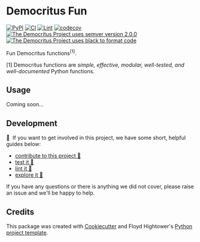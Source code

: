 # Democritus Fun

[![PyPI](https://img.shields.io/pypi/v/d8s-fun.svg)](https://pypi.python.org/pypi/d8s-fun)
[![CI](https://github.com/democritus-project/d8s-fun/workflows/CI/badge.svg)](https://github.com/democritus-project/d8s-fun/actions)
[![Lint](https://github.com/democritus-project/d8s-fun/workflows/Lint/badge.svg)](https://github.com/democritus-project/d8s-fun/actions)
[![codecov](https://codecov.io/gh/democritus-project/d8s-fun/branch/main/graph/badge.svg?token=V0WOIXRGMM)](https://codecov.io/gh/democritus-project/d8s-fun)
[![The Democritus Project uses semver version 2.0.0](https://img.shields.io/badge/-semver%20v2.0.0-22bfda)](https://semver.org/spec/v2.0.0.html)
[![The Democritus Project uses black to format code](https://img.shields.io/badge/code%20style-black-000000.svg)](https://github.com/psf/black)

Fun Democritus functions<sup>[1]</sup>.

[1] Democritus functions are <i>simple, effective, modular, well-tested, and well-documented</i> Python functions.

## Usage

Coming soon...

## Development

👋 &nbsp;If you want to get involved in this project, we have some short, helpful guides below:

- [contribute to this project 🥇][contributing]
- [test it 🧪][local-dev]
- [lint it 🧹][local-dev]
- [explore it 🔭][local-dev]

If you have any questions or there is anything we did not cover, please raise an issue and we'll be happy to help.

## Credits

This package was created with [Cookiecutter](https://github.com/audreyr/cookiecutter) and Floyd Hightower's [Python project template](https://github.com/fhightower-templates/python-project-template).

[contributing]: https://github.com/democritus-project/.github/blob/main/CONTRIBUTING.md#contributing-a-pr-
[local-dev]: https://github.com/democritus-project/.github/blob/main/CONTRIBUTING.md#local-development-
